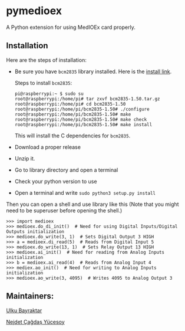# pymedioex
A Python extension for using MedIOEx card properly.


## Installation

Here are the steps of installation:

- Be sure you have `bcm2835` library installed. Here is the [install link](https://github.com/pe2a/MedIOEx/blob/master/bcm2835-1.50.tar.gz).

  Steps to install `bcm2835`:

  ```
  pi@raspberrypi:~ $ sudo su
  root@raspberrypi:/home/pi# tar zxvf bcm2835-1.50.tar.gz
  root@raspberrypi:/home/pi# cd bcm2835-1.50
  root@raspberrypi:/home/pi/bcm2835-1.50# ./configure
  root@raspberrypi:/home/pi/bcm2835-1.50# make
  root@raspberrypi:/home/pi/bcm2835-1.50# make check
  root@raspberrypi:/home/pi/bcm2835-1.50# make install
  ```
  This will install the C dependencies for `bcm2835`.

- Download a proper release
- Unzip it.
- Go to library directory and open a terminal
- Check your python version to use
- Open a terminal and write `sudo python3 setup.py install`

Then you can open a shell and use library like this
(Note that you might need to be superuser before opening the shell.)

```
>>> import medioex
>>> medioex.do_di_init()  # Need for using Digital Inputs/Digital Outputs initialization
>>> medioex.do_write(3, 1)  # Sets Digital Output 3 HIGH
>>> a = medioex.di_read(5)  # Reads from Digital Input 5
>>> medioex.do_write(13, 1)  # Sets Relay Output 13 HIGH
>>> medioex.ai_init()  # Need for reading from Analog Inputs initialization
>>> b = medioex.ai_read(4)  # Reads from Analog Input 4
>>> mediex.ao_init()  # Need for writing to Analog Inputs initialization
>>> medioex.ao_write(3, 4095)  # Writes 4095 to Analog Output 3
```


## Maintainers: 

[Ulku Bayraktar](https://github.com/bayraktarulku)

[Nejdet Çağdaş Yücesoy](https://github.com/nejdetckenobi)
